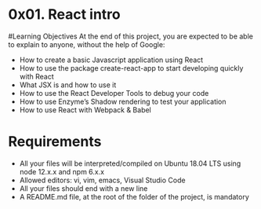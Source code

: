 # 0x01. React intro

#Learning Objectives
At the end of this project, you are expected to be able to explain to anyone, without the help of Google:

 - How to create a basic Javascript application using React
 - How to use the package create-react-app to start developing quickly with React
 - What JSX is and how to use it
 - How to use the React Developer Tools to debug your code
 - How to use Enzyme’s Shadow rendering to test your application
 - How to use React with Webpack & Babel
# Requirements
 * All your files will be interpreted/compiled on Ubuntu 18.04 LTS using node 12.x.x and npm 6.x.x
 * Allowed editors: vi, vim, emacs, Visual Studio Code
 * All your files should end with a new line
 * A README.md file, at the root of the folder of the project, is mandatory
